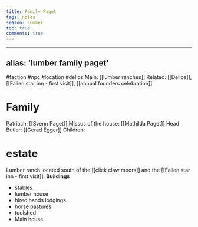---title: Family Pagettags: notesseason: summertoc: truecomments: true---
---
alias: 'lumber family paget'
---
#faction #npc #location #delios 
Main: [[lumber ranches]]
Related: [[Delios]], [[Fallen star inn - first visit]], [[annual founders celebration]]

# Family
Patriach: [[Svenn Paget]]
Missus of the house: [[Mathilda Paget]]
Head Butler: [[Gerad Egger]]
Children:

# estate
Lumber ranch located south of the [[click claw moors]] and the [[Fallen star inn - first visit]].
**Buildings**
- stables
- lumber house
- hired hands lodgings
- horse pastures
- toolshed
- Main house

# 
